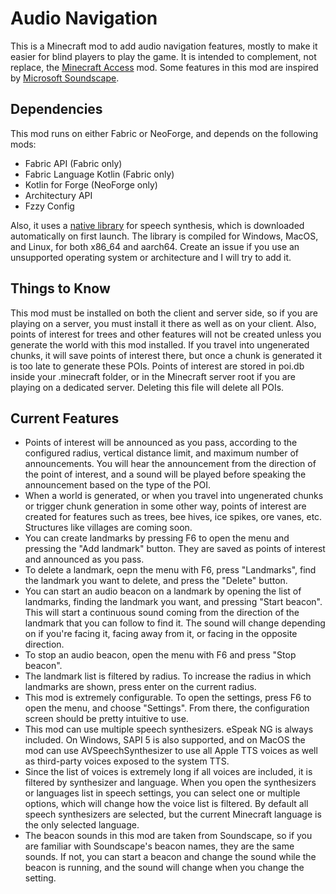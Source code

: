 # Audio Navigation

This is a Minecraft mod to add audio navigation features, mostly to make it easier for blind players to play the game. It is intended to complement, not replace, the [Minecraft Access](https://github.com/minecraft-access/minecraft-access) mod. Some features in this mod are inspired by [Microsoft Soundscape](https://github.com/microsoft/soundscape).

## Dependencies

This mod runs on either Fabric or NeoForge, and depends on the following mods:

* Fabric API (Fabric only)
* Fabric Language Kotlin (Fabric only)
* Kotlin for Forge (NeoForge only)
* Architectury API
* Fzzy Config

Also, it uses a [native library](https://github.com/emassey0135/audio-navigation-tts) for speech synthesis, which is downloaded automatically on first launch. The library is compiled for Windows, MacOS, and Linux, for both x86_64 and aarch64. Create an issue if you use an unsupported operating system or architecture and I will try to add it.

## Things to Know

This mod must be installed on both the client and server side, so if you are playing on a server, you must install it there as well as on your client. Also, points of interest for trees and other features will not be created unless you generate the world with this mod installed. If you travel into ungenerated chunks, it will save points of interest there, but once a chunk is generated it is too late to generate these POIs. Points of interest are stored in poi.db inside your .minecraft folder, or in the Minecraft server root if you are playing on a dedicated server. Deleting this file will delete all POIs.

## Current Features

* Points of interest will be announced as you pass, according to the configured radius, vertical distance limit, and maximum number of announcements. You will hear the announcement from the direction of the point of interest, and a sound will be played before speaking the announcement based on the type of the POI.
* When a world is generated, or when you travel into ungenerated chunks or trigger chunk generation in some other way, points of interest are created for features such as trees, bee hives, ice spikes, ore vanes, etc. Structures like villages are coming soon.
* You can create landmarks by pressing F6 to open the menu and pressing the "Add landmark" button. They are saved as points of interest and announced as you pass.
* To delete a landmark, oepn the menu with F6, press "Landmarks", find the landmark you want to delete, and press the "Delete" button.
* You can start an audio beacon on a landmark by opening the list of landmarks, finding the landmark you want, and pressing "Start beacon". This will start a continuous sound coming from the direction of the landmark that you can follow to find it. The sound will change depending on if you're facing it, facing away from it, or facing in the opposite direction.
* To stop an audio beacon, open the menu with F6 and press "Stop beacon".
* The landmark list is filtered by radius. To increase the radius in which landmarks are shown, press enter on the current radius.
* This mod is extremely configurable. To open the settings, press F6 to open the menu, and choose "Settings". From there, the configuration screen should be pretty intuitive to use.
* This mod can use multiple speech synthesizers. eSpeak NG is always included. On Windows, SAPI 5 is also supported, and on MacOS the mod can use AVSpeechSynthesizer to use all Apple TTS voices as well as third-party voices exposed to the system TTS.
* Since the list of voices is extremely long if all voices are included, it is filtered by synthesizer and language. When you open the synthesizers or languages list in speech settings, you can select one or multiple options, which will change how the voice list is filtered. By default all speech synthesizers are selected, but the current Minecraft language is the only selected language.
* The beacon sounds in this mod are taken from Soundscape, so if you are familiar with Soundscape's beacon names, they are the same sounds. If not, you can start a beacon and change the sound while the beacon is running, and the sound will change when you change the setting.
